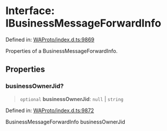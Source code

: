 # Interface: IBusinessMessageForwardInfo

Defined in: [WAProto/index.d.ts:9869](https://github.com/Fokusdotid/Baileys/blob/acae94a55f1d32612d8d312d52b001d93f2ac5e2/WAProto/index.d.ts#L9869)

Properties of a BusinessMessageForwardInfo.

## Properties

### businessOwnerJid?

> `optional` **businessOwnerJid**: `null` \| `string`

Defined in: [WAProto/index.d.ts:9872](https://github.com/Fokusdotid/Baileys/blob/acae94a55f1d32612d8d312d52b001d93f2ac5e2/WAProto/index.d.ts#L9872)

BusinessMessageForwardInfo businessOwnerJid
